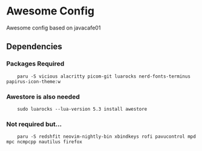 # Awesome Config
Awesome config based on javacafe01


## Dependencies

### Packages Required

```
    paru -S vicious alacritty picom-git luarocks nerd-fonts-terminus papirus-icon-theme:w
```

### Awestore is also needed

```
    sudo luarocks --lua-version 5.3 install awestore
```

### Not required but...
```
    paru -S redshfit neovim-nightly-bin xbindkeys rofi pavucontrol mpd mpc ncmpcpp nautilus firefox
```
